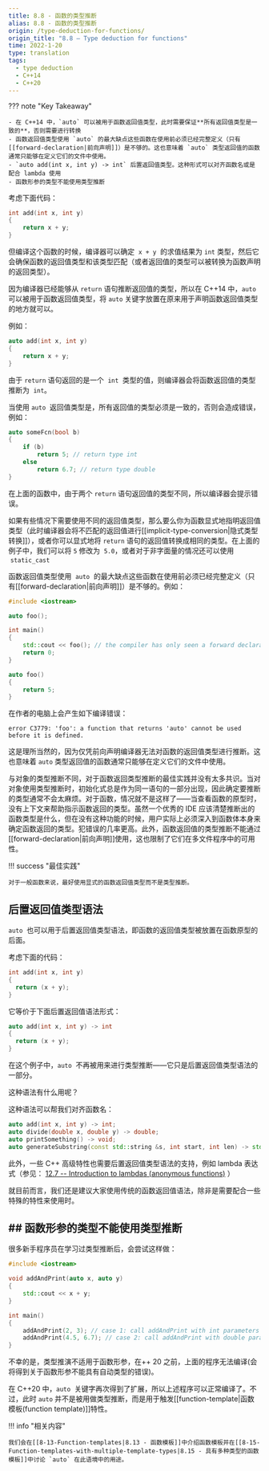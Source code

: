 ```yaml
---
title: 8.8 - 函数的类型推断
alias: 8.8 - 函数的类型推断
origin: /type-deduction-for-functions/
origin_title: "8.8 — Type deduction for functions"
time: 2022-1-20
type: translation
tags:
  - type deduction
  - C++14
  - C++20
---
```


??? note "Key Takeaway"

    - 在 C++14 中，`auto` 可以被用于函数返回值类型，此时需要保证**所有返回值类型是一致的**，否则需要进行转换
    - 函数返回值类型使用 `auto` 的最大缺点这些函数在使用前必须已经完整定义（只有[[forward-declaration|前向声明]]）是不够的。这也意味着 `auto` 类型返回值的函数通常只能够在定义它们的文件中使用。
    - `auto add(int x, int y) -> int` 后置返回值类型。这种形式可以对齐函数名或是配合 lambda 使用
    - 函数形参的类型不能使用类型推断

考虑下面代码：

```cpp
int add(int x, int y)
{
    return x + y;
}
```

但编译这个函数的时候，编译器可以确定  `x + y`  的求值结果为 `int` 类型，然后它会确保函数的返回值类型和该类型匹配（或者返回值的类型可以被转换为函数声明的返回类型）。

因为编译器已经能够从 `return` 语句推断返回值的类型，所以在 C++14 中，`auto` 可以被用于函数返回值类型，将 `auto` 关键字放置在原来用于声明函数返回值类型的地方就可以。

例如：

```cpp
auto add(int x, int y)
{
    return x + y;
}
```

由于 `return` 语句返回的是一个  `int`  类型的值，则编译器会将函数返回值的类型推断为  `int`。

当使用 `auto`  返回值类型是，所有返回值的类型必须是一致的，否则会造成错误，例如：

```cpp
auto someFcn(bool b)
{
    if (b)
        return 5; // return type int
    else
        return 6.7; // return type double
}
```

在上面的函数中，由于两个 `return` 语句返回值的类型不同，所以编译器会提示错误。

如果有些情况下需要使用不同的返回值类型，那么要么你为函数显式地指明返回值类型（此时编译器会将不匹配的返回值进行[[implicit-type-conversion|隐式类型转换]]），或者你可以显式地将 `return` 语句的返回值转换成相同的类型。在上面的例子中，我们可以将 `5` 修改为  `5.0`，或者对于非字面量的情况还可以使用  `static_cast`

函数返回值类型使用  `auto`  的最大缺点这些函数在使用前必须已经完整定义（只有[[forward-declaration|前向声明]]）是不够的。例如：

```cpp
#include <iostream>

auto foo();

int main()
{
    std::cout << foo(); // the compiler has only seen a forward declaration at this point
    return 0;
}

auto foo()
{
    return 5;
}
```

在作者的电脑上会产生如下编译错误：

```
error C3779: 'foo': a function that returns 'auto' cannot be used before it is defined.
```

这是理所当然的，因为仅凭前向声明编译器无法对函数的返回值类型进行推断。这也意味着 `auto` 类型返回值的函数通常只能够在定义它们的文件中使用。

与对象的类型推断不同，对于函数返回类型推断的最佳实践并没有太多共识。当对对象使用类型推断时，初始化式总是作为同一语句的一部分出现，因此确定要推断的类型通常不会太麻烦。对于函数，情况就不是这样了——当查看函数的原型时，没有上下文来帮助指示函数返回的类型。虽然一个优秀的 IDE 应该清楚推断出的函数类型是什么，但在没有这种功能的时候，用户实际上必须深入到函数体本身来确定函数返回的类型。犯错误的几率更高。此外，函数返回值的类型推断不能通过[[forward-declaration|前向声明]]使用，这也限制了它们在多文件程序中的可用性。

!!! success "最佳实践"

    对于一般函数来说，最好使用显式的函数返回值类型而不是类型推断。

## 后置返回值类型语法

`auto`  也可以用于后置返回值类型语法，即函数的返回值类型被放置在函数原型的后面。

考虑下面的代码：

```cpp
int add(int x, int y)
{
  return (x + y);
}
```

它等价于下面后置返回值语法形式：

```cpp
auto add(int x, int y) -> int
{
  return (x + y);
}
```

在这个例子中，`auto`  不再被用来进行类型推断——它只是后置返回值类型语法的一部分。

这种语法有什么用呢？

这种语法可以帮我们对齐函数名：

```cpp
auto add(int x, int y) -> int;
auto divide(double x, double y) -> double;
auto printSomething() -> void;
auto generateSubstring(const std::string &s, int start, int len) -> std::string;
```

此外，一些 C++ 高级特性也需要后置返回值类型语法的支持，例如 lambda 表达式（参见： [12.7 -- Introduction to lambdas (anonymous functions)](https://www.learncpp.com/cpp-tutorial/introduction-to-lambdas-anonymous-functions/) ）

就目前而言，我们还是建议大家使用传统的函数返回值语法，除非是需要配合一些特殊的特性来使用时。

## ## 函数形参的类型不能使用类型推断

很多新手程序员在学习过类型推断后，会尝试这样做：

```cpp
#include <iostream>

void addAndPrint(auto x, auto y)
{
    std::cout << x + y;
}

int main()
{
    addAndPrint(2, 3); // case 1: call addAndPrint with int parameters
    addAndPrint(4.5, 6.7); // case 2: call addAndPrint with double parameters
}
```

不幸的是，类型推演不适用于函数形参，在++ 20 之前，上面的程序无法编译(会将得到关于函数形参不能具有自动类型的错误)。

在 C++20 中，`auto`  关键字再次得到了扩展，所以上述程序可以正常编译了。不过，此时 `auto` 并不是被用做类型推断，而是用于触发[[function-template|函数模板(function template)]]特性。

!!! info "相关内容"

    我们会在[[8-13-Function-templates|8.13 - 函数模板]]中介绍函数模板并在[[8-15-Function-templates-with-multiple-template-types|8.15 - 具有多种类型的函数模板]]中讨论 `auto` 在此语境中的用途。
